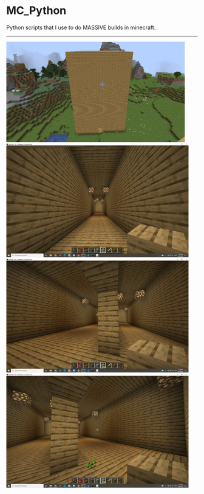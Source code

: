 # MC_Python
Python scripts that I use to do MASSIVE builds in minecraft.

<hr>
<a href="https://github.com/dreamystomer/MC_Python">
  <img src="images/house_exterior_shot.png">
  <img src="images/house_hallway_shot.png">
  <img src="images/left_house_shot.png">
  <img src="images/right_house_shot.png">
</a>
